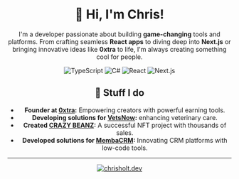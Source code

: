 <div align="center">

# 👋 Hi, I'm Chris!

I'm a developer passionate about building **game-changing** tools and platforms. From crafting seamless **React apps** to diving deep into **Next.js** or bringing innovative ideas like **0xtra** to life, I'm always creating something cool for people.

![TypeScript](https://img.shields.io/badge/TypeScript-3178C6?style=flat&logo=typescript&logoColor=white)
![C#](https://img.shields.io/badge/C%23-239120?style=flat&logo=c-sharp&logoColor=white)
![React](https://img.shields.io/badge/-React-61DAFB?style=flat&logo=react&logoColor=white)
![Next.js](https://img.shields.io/badge/Next.js-000000?style=flat&logo=next.js&logoColor=white)


## 🚀 Stuff I do 
- **Founder at [0xtra](https://0xtra.com):** Empowering creators with powerful earning tools.
- **Developing solutions for [VetsNow](https://www.vets-now.com/):** enhancing veterinary care. 
- **Created [CRAZY BEANZ](https://opensea.io/collection/crazybeanz):** A successful NFT project with thousands of sales.  
- **Developed solutions for [MembaCRM](https://www.mymemba.io/):** Innovating CRM platforms with low-code tools.

---

[![chrisholt.dev](https://img.shields.io/badge/chrisholt.dev-000000?style=for-the-badge&logo=react&logoColor=white)](https://chrisholt.dev)


</div>
